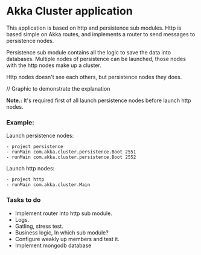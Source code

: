 # Akka Cluster application

This application is based on http and persistence sub modules. Http is based simple on Akka routes,
and implements a router to send messages to persistence nodes.

Persistence sub module contains all the logic to save the data into databases. Multiple nodes of persistence
can be launched, those nodes with the http nodes make up a cluster.

Http nodes doesn't see each others, but persistence nodes they does.

// Graphic to demonstrate the explanation


**Note.:** It's required first of all launch persistence nodes before launch http nodes.

### Example:

Launch persistence nodes:
```
- project persistence
- runMain com.akka.cluster.persistence.Boot 2551
- runMain com.akka.cluster.persistence.Boot 2552
```

Launch http nodes:
```
- project http
- runMain com.akka.cluster.Main
```

### Tasks to do

- Implement router into http sub module.
- Logs.
- Gatling, stress test.
- Business logic, In which sub module?
- Configure weakly up members and test it.
- Implement mongodb database
